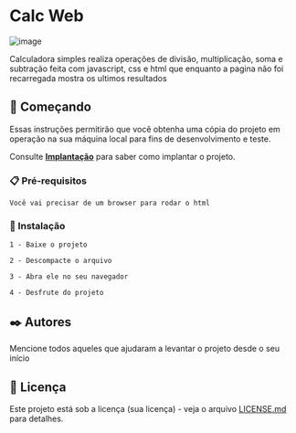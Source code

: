 
# Calc Web

![image](https://github.com/matheus01999/Calculadora/assets/50186745/03fc9e01-fa8c-4920-97e4-82434025b3da)


Calculadora simples realiza operações de divisão, multiplicação, soma e subtração feita com javascript, css e html que enquanto a pagina não foi recarregada mostra os ultimos resultados 

## 🚀 Começando

Essas instruções permitirão que você obtenha uma cópia do projeto em operação na sua máquina local para fins de desenvolvimento e teste.

Consulte **[Implantação](#-implanta%C3%A7%C3%A3o)** para saber como implantar o projeto.

### 📋 Pré-requisitos


```
Você vai precisar de um browser para rodar o html 

```

### 🔧 Instalação

```
1 - Baixe o projeto
```
```
2 - Descompacte o arquivo
```
```
3 - Abra ele no seu navegador
```
```
4 - Desfrute do projeto

```



## ✒️ Autores

Mencione todos aqueles que ajudaram a levantar o projeto desde o seu início


## 📄 Licença

Este projeto está sob a licença (sua licença) - veja o arquivo [LICENSE.md](https://github.com/usuario/projeto/licenca) para detalhes.

